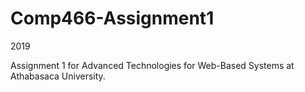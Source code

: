 # Comp466-Assignment1
2019

Assignment 1 for Advanced Technologies for Web-Based Systems at Athabasaca University.
